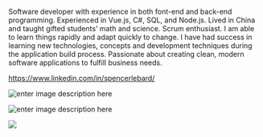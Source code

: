 Software developer with experience in both font-end and back-end programming. Experienced in Vue.js, C#, SQL, and Node.js. Lived in China and taught gifted students’ math and science. Scrum enthusiast. I am able to learn things rapidly and adapt quickly to change. I have had success in learning new technologies, concepts and development techniques during the application build process. Passionate about creating clean, modern software applications to fulfill business needs.

https://www.linkedin.com/in/spencerlebard/

![enter image description here](https://raw.githubusercontent.com/SpencerLeBard/Spencer-LeBard-s-Resume/master/Assets/icons.png)

![enter image description here](https://raw.githubusercontent.com/SpencerLeBard/Spencer-LeBard-s-Resume/master/Assets/resumepng.PNG)

<div>
  <a href="/" align="right">
    <img src="https://github-readme-stats.vercel.app/api?username=SpencerLeBard&count_private=true&show_icons=true&icon_color=222&title_color=0366d6&text_color=586069&bg_color=fff&hide=issues&hide_border=true&include_all_commits=true" />
  </a>
</div>
